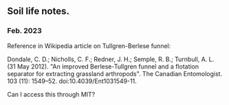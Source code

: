 ## Soil life notes.

### Feb. 2023

Reference in Wikipedia article on Tullgren-Berlese funnel:

Dondale, C. D.; Nicholls, C. F.; Redner, J. H.; Semple, R. B.; Turnbull, A. L. (31 May 2012). "An improved Berlese-Tullgren funnel and a flotation separator for extracting grassland arthropods". The Canadian Entomologist. 103 (11): 1549–52. doi:10.4039/Ent1031549-11.

Can I access this through MIT?
